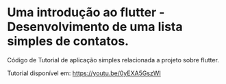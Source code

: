 #  Uma introdução ao flutter - Desenvolvimento de uma lista simples de contatos.

Código de Tutorial de aplicação simples relacionada a projeto sobre flutter.

Tutorial disponível em: https://youtu.be/0yEXA5GszWI
